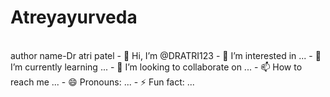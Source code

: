 # Atreyayurveda
<br>
author name-Dr atri patel
- 👋 Hi, I’m @DRATRI123
- 👀 I’m interested in ...
- 🌱 I’m currently learning ...
- 💞️ I’m looking to collaborate on ...
- 📫 How to reach me ...
- 😄 Pronouns: ...
- ⚡ Fun fact: ...
